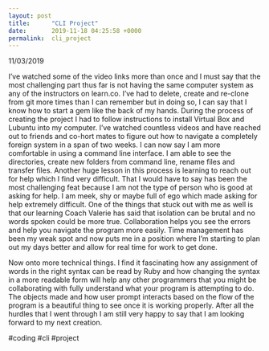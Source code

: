 ```yaml
---
layout: post
title:      "CLI Project"
date:       2019-11-18 04:25:58 +0000
permalink:  cli_project
---
```


11/03/2019



I’ve watched some of the video links more than once and I must say that the most challenging part thus far is not having the same computer system as any of the instructors on learn.co. I’ve had to delete, create and re-clone from git more times than I can remember but in doing so, I can say that I know how to start a gem like the back of my hands. During the process of creating the project I had to follow instructions to install Virtual Box and Lubuntu into my computer. I’ve watched countless videos and have reached out to friends and co-hort mates to figure out how to navigate a completely foreign system in a span of two weeks. I can now say I am more comfortable in using a command line interface. I am able to see the directories, create new folders from command line, rename files and transfer files. Another huge lesson in this process is learning to reach out for help which I find very difficult. That I would have to say has been the most challenging feat because I am not the type of person who is good at asking for help. I am meek, shy or maybe full of ego which made asking for help extremely difficult. One of the things that stuck out with me as well is that our learning Coach Valerie has said that isolation can be brutal and no words spoken could be more true. Collaboration helps you see the errors and help you navigate the program more easily. Time management has been my weak spot and now puts me in a position where I’m starting to plan out my days better and allow for real time for work to get done. 

Now onto more technical things. I find it fascinating how any assignment of words in the right syntax can be read by Ruby and how changing the syntax in a more readable form will help any other programmers that you might be collaborating with fully understand what your program is attempting to do. The objects made and how user prompt interacts based on the flow of the program is a beautiful thing to see once it is working properly. After all the hurdles that I went through I am still very happy to say that I am looking forward to my next creation. 

#coding #cli #project

